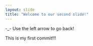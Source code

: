 ```yaml
---
layout: slide
title: "Welcome to our second slide!"
---
```

-_-
Use the left arrow to go back!

This is my first commit!!!
